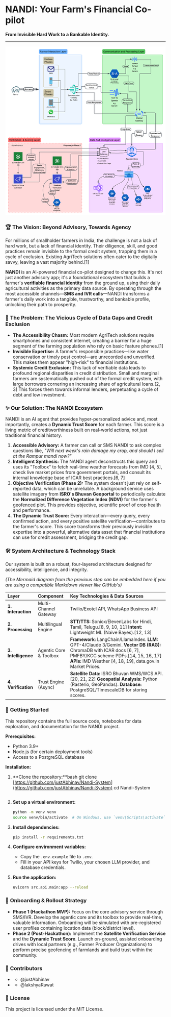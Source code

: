 # NANDI: Your Farm's Financial Co-pilot

**From Invisible Hard Work to a Bankable Identity.**

---

![System Architecture](docs/system_arch.png)

### 🏆 **The Vision: Beyond Advisory, Towards Agency**

For millions of smallholder farmers in India, the challenge is not a lack of hard work, but a lack of financial identity. Their diligence, skill, and good practices remain invisible to the formal credit system, trapping them in a cycle of exclusion. Existing AgriTech solutions often cater to the digitally savvy, leaving a vast majority behind.[1]

**NANDI** is an AI-powered financial co-pilot designed to change this. It's not just another advisory app; it's a foundational ecosystem that builds a farmer's **verifiable financial identity** from the ground up, using their daily agricultural activities as the primary data source. By operating through the most accessible channels—**SMS and IVR calls**—NANDI transforms a farmer's daily work into a tangible, trustworthy, and bankable profile, unlocking their path to prosperity.

### 🎯 **The Problem: The Vicious Cycle of Data Gaps and Credit Exclusion**

- **The Accessibility Chasm:** Most modern AgriTech solutions require smartphones and consistent internet, creating a barrier for a huge segment of the farming population who rely on basic feature phones.[1]
- **Invisible Expertise:** A farmer's responsible practices—like water conservation or timely pest control—are unrecorded and unverified. This makes them appear "high-risk" to financial institutions.
- **Systemic Credit Exclusion:** This lack of verifiable data leads to profound regional disparities in credit distribution. Small and marginal farmers are systematically pushed out of the formal credit system, with large borrowers cornering an increasing share of agricultural loans.[2, 3] This forces them towards informal lenders, perpetuating a cycle of debt and low investment.

### ✨ **Our Solution: The NANDI Ecosystem**

NANDI is an AI agent that provides hyper-personalized advice and, most importantly, creates a **Dynamic Trust Score** for each farmer. This score is a living metric of creditworthiness built on real-world actions, not just traditional financial history.

1.  **Accessible Advisory:** A farmer can call or SMS NANDI to ask complex questions like, _"Will next week's rain damage my crop, and should I sell at the Rampur mandi now?"_
2.  **Intelligent Synthesis:** The NANDI agent deconstructs this query and uses its "Toolbox" to fetch real-time weather forecasts from IMD [4, 5], check live market prices from government portals, and consult its internal knowledge base of ICAR best practices.[6, 7]
3.  **Objective Verification (Phase 2):** The system doesn't just rely on self-reported data, which can be unreliable. A background service uses satellite imagery from **ISRO's Bhuvan Geoportal** to periodically calculate the **Normalized Difference Vegetation Index (NDVI)** for the farmer's geofenced plot. This provides objective, scientific proof of crop health and performance.
4.  **The Dynamic Trust Score:** Every interaction—every query, every confirmed action, and every positive satellite verification—contributes to the farmer's score. This score transforms their previously invisible expertise into a powerful, alternative data asset that financial institutions can use for credit assessment, bridging the credit gap.

### 🛠️ **System Architecture & Technology Stack**

Our system is built on a robust, four-layered architecture designed for accessibility, intelligence, and integrity.

_(The Mermaid diagram from the previous step can be embedded here if you are using a compatible Markdown viewer like GitHub's)_

| Layer               | Component              | Key Technologies & Data Sources                                                                                                                                                                                                |
| :------------------ | :--------------------- | :----------------------------------------------------------------------------------------------------------------------------------------------------------------------------------------------------------------------------- |
| **1. Interaction**  | Multi-Channel Gateway  | Twilio/Exotel API, WhatsApp Business API                                                                                                                                                                                       |
| **2. Processing**   | Multilingual Engine    | **STT/TTS:** Soniox/ElevenLabs for Hindi, Tamil, Telugu.[8, 9, 10, 11] **Intent:** Lightweight ML (Naive Bayes).[12, 13]                                                                                                       |
| **3. Intelligence** | Agentic Core & Toolbox | **Framework:** LangChain/LlamaIndex. **LLM:** GPT-4/Claude 3/Gemini. **Vector DB (RAG):** ChromaDB with ICAR docs [6, 7], PMFBY/KCC scheme PDFs.[14, 15, 16, 17] **APIs:** IMD Weather [4, 18, 19], data.gov.in Market Prices. |
| **4. Verification** | Trust Engine (Async)   | **Satellite Data:** ISRO Bhuvan WMS/WCS API.[20, 21, 22] **Geospatial Analysis:** Python (Rasterio, GeoPandas). **Database:** PostgreSQL/TimescaleDB for storing scores.                                                       |

### 🚀 **Getting Started**

This repository contains the full source code, notebooks for data exploration, and documentation for the NANDI project.

**Prerequisites:**

- Python 3.9+
- Node.js (for certain deployment tools)
- Access to a PostgreSQL database

**Installation:**

1.  \*\*Clone the repository:\*\*bash
    git clone [https://github.com/justAbhinav/Nandi-System](https://github.com/justAbhinav/Nandi-System)
    cd Nandi-System

    ```

    ```

2.  **Set up a virtual environment:**

    ```bash
    python -m venv venv
    source venv/bin/activate  # On Windows, use `venv\Scripts\activate`
    ```

3.  **Install dependencies:**

    ```bash
    pip install -r requirements.txt
    ```

4.  **Configure environment variables:**

    - Copy the `.env.example` file to `.env`.
    - Fill in your API keys for Twilio, your chosen LLM provider, and database credentials.

5.  **Run the application:**

    ```bash
    uvicorn src.api.main:app --reload
    ```

### 🌱 **Onboarding & Rollout Strategy**

- **Phase 1 (Hackathon MVP):** Focus on the core advisory service through SMS/IVR. Develop the agentic core and its toolbox to provide real-time, valuable information. Onboarding will be simulated with pre-registered user profiles containing location data (block/district level).
- **Phase 2 (Post-Hackathon):** Implement the **Satellite Verification Service** and the **Dynamic Trust Score**. Launch on-ground, assisted onboarding drives with local partners (e.g., Farmer Producer Organizations) to perform precise geofencing of farmlands and build trust within the community.

### 🤝 **Contributors**

- - @justAbhinav
- - @lakshyaRawat

### 📜 **License**

This project is licensed under the MIT License.
